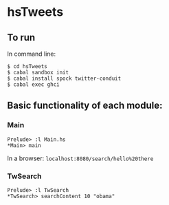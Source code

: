 # hsTweets

## To run

In command line:

```
$ cd hsTweets
$ cabal sandbox init
$ cabal install spock twitter-conduit
$ cabal exec ghci
```

## Basic functionality of each module:

### Main

```
Prelude> :l Main.hs
*Main> main
```

In a browser:
`localhost:8080/search/hello%20there`

### TwSearch

```
Prelude> :l TwSearch
*TwSearch> searchContent 10 "obama"
```
